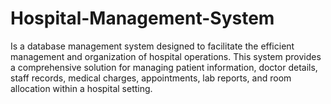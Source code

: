 # Hospital-Management-System
Is a database management system designed to facilitate the efficient management and organization of hospital operations. This system provides a comprehensive solution for managing patient information, doctor details, staff records, medical charges, appointments, lab reports, and room allocation within a hospital setting.
